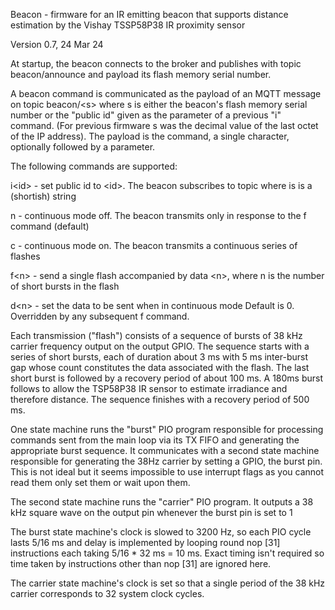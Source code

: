 Beacon - firmware for an IR emitting beacon that supports distance estimation by the Vishay TSSP58P38 IR proximity sensor

Version 0.7, 24 Mar 24
 
 At startup, the beacon connects to the broker and publishes with topic beacon/announce and payload its flash memory serial number.

 A beacon command is communicated as the payload of an MQTT message on topic beacon/\<s> where s is either the beacon's flash
 memory serial number or the "public id" given as the parameter of a previous "i" command.
 (For previous firmware s was the decimal value of the last octet of the IP address).
 The payload is the command, a single character, optionally followed by a parameter.
 
 The following commands are supported:

 i\<id> - set public id to \<id>. The beacon subscribes to topic <id> where is is a (shortish) string

 n - continuous mode off.  The beacon transmits only in response to the f command (default)

 c - continuous mode on. The beacon transmits a continuous series of flashes

 f\<n> - send a single flash accompanied by data \<n>, where n is the number of short bursts in the flash

 d\<n> - set the data to be sent when in continuous mode  Default is 0. Overridden by any subsequent f
 command.

Each transmission ("flash") consists of a sequence of bursts of 38 kHz carrier frequency output on the output GPIO. The sequence starts with a series of short bursts, each of duration about 3 ms with 5 ms inter-burst gap whose count constitutes the data associated with the flash. The last short burst is followed by a recovery period of about 100 ms. A 180ms burst follows to allow the TSP58P38 IR sensor to estimate irradiance and therefore distance. The sequence finishes with a recovery period of 500 ms.
  
One state machine runs the "burst" PIO program responsible for processing commands sent from the main loop via its TX FIFO and generating the appropriate burst sequence. It communicates with a second state machine responsible for generating the 38Hz carrier by setting a GPIO, the burst pin. This is not ideal but it seems impossible to use interrupt flags as you cannot read them only set them or wait upon them. 
  
The second state machine runs the "carrier" PIO program. It outputs a 38 kHz square wave on the output pin whenever the burst pin is set to 1
   
The burst state machine's clock is slowed to 3200 Hz, so each PIO cycle lasts 5/16 ms and delay is implemented by looping round
nop [31] instructions each taking 5/16 * 32 ms = 10 ms. Exact timing isn't required so time taken by instructions other
than nop [31] are ignored here.
  
The carrier state machine's clock is set so that a single period of the 38 kHz carrier corresponds to 32 system clock cycles.
 